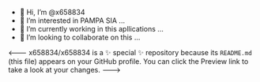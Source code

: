 - 👋 Hi, I’m @x658834
- 👀 I’m interested in PAMPA SIA ...
- 🌱 I’m currently working in this apllications ...
- 💞️ I’m looking to collaborate on this  ...

<---
x658834/x658834 is a ✨ special ✨ repository because its `README.md` (this file) appears on your GitHub profile.
You can click the Preview link to take a look at your changes.
--->
